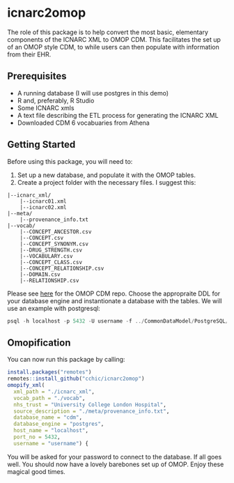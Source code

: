 # icnarc2omop

The role of this package is to help convert the most basic, elementary components of the ICNARC XML to OMOP CDM. This facilitates the set up of an OMOP style CDM, to while users can then populate with information from their EHR.

## Prerequisites

- A running database (I will use postgres in this demo)
- R and, preferably, R Studio
- Some ICNARC xmls
- A text file describing the ETL process for generating the ICNARC XML
- Downloaded CDM 6 vocabuaries from Athena

## Getting Started

Before using this package, you will need to:

1. Set up a new database, and populate it with the OMOP tables.
2. Create a project folder with the necessary files. I suggest this:

```
|--icnarc_xml/
    |--icnarc01.xml
    |--icnarc02.xml
|--meta/
    |--provenance_info.txt
|--vocab/
    |--CONCEPT_ANCESTOR.csv
    |--CONCEPT.csv
    |--CONCEPT_SYNONYM.csv
    |--DRUG_STRENGTH.csv
    |--VOCABULARY.csv
    |--CONCEPT_CLASS.csv
    |--CONCEPT_RELATIONSHIP.csv
    |--DOMAIN.csv
    |--RELATIONSHIP.csv
```

Please see [here](https://github.com/OHDSI/CommonDataModel) for the OMOP CDM repo. Choose the appropraite DDL for your database engine and instantionate a database with the tables. We will use an example with postgresql:

```sql
psql -h localhost -p 5432 -U username -f ../CommonDataModel/PostgreSQL/OMOP\ CDM\ postgresql\ ddl.txt cdm
```

## Omopification

You can now run this package by calling:

```r
install.packages("remotes")
remotes::install_github("cchic/icnarc2omop")
omopify_xml(
  xml_path = "./icnarc_xml",
  vocab_path = "./vocab",
  nhs_trust = "University College London Hospital",
  source_description = "./meta/provenance_info.txt",
  database_name = "cdm",
  database_engine = "postgres",
  host_name = "localhost",
  port_no = 5432,
  username = "username") {
```

You will be asked for your password to connect to the database. If all goes well. You should now have a lovely barebones set up of OMOP. Enjoy these magical good times.
